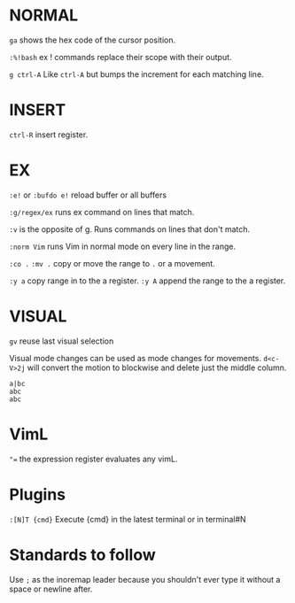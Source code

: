 # NORMAL
`ga` shows the hex code of the cursor position.

`:%!bash` ex ! commands replace their scope with their output.

`g ctrl-A` Like `ctrl-A` but bumps the increment for each matching line.

# INSERT
`ctrl-R` insert register.

# EX
`:e!` or `:bufdo e!` reload buffer or all buffers

`:g/regex/ex` runs ex command on lines that match.

`:v` is the opposite of g. Runs commands on lines that don't match.

`:norm Vim` runs Vim in normal mode on every line in the range.

`:co .` `:mv .` copy or move the range to `.` or a movement.

`:y a` copy range in to the a register. `:y A` append the range to the a register.

# VISUAL
`gv` reuse last visual selection

Visual mode changes can be used as mode changes for movements.
`d<c-V>2j` will convert the motion to blockwise and delete just the middle column.
```
a|bc
abc
abc
```

# VimL
`"=` the expression register evaluates any vimL.

# Plugins
`:[N]T {cmd}` Execute {cmd} in the latest terminal or in terminal#N

# Standards to follow
Use `;` as the inoremap leader because you shouldn't ever type it without a space or newline after.
